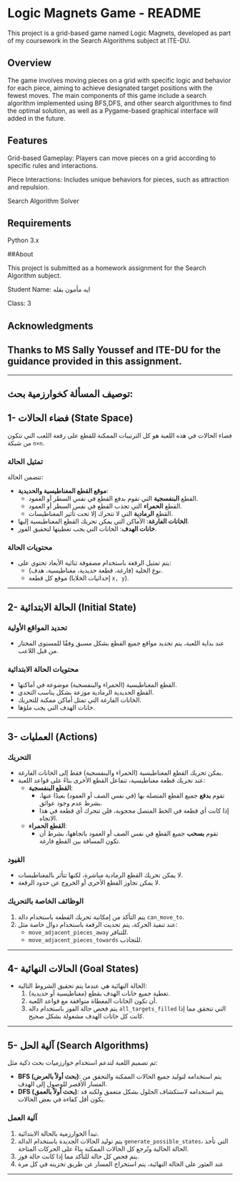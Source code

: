 # Logic Magnets Game - README

This project is a grid-based game named Logic Magnets, developed as part of my coursework in the Search Algorithms subject at ITE-DU.

## Overview

The game involves moving pieces on a grid with specific logic and behavior for each piece, aiming to achieve designated target positions with the fewest moves. The main components of this game include a search algorithm implemented using BFS,DFS, and other search algorithmes to find the optimal solution, as well as a Pygame-based graphical interface will added in the future.

## Features

Grid-based Gameplay: Players can move pieces on a grid according to specific rules and interactions.

Piece Interactions: Includes unique behaviors for pieces, such as attraction and repulsion.

Search Algorithm Solver

## Requirements
Python 3.x

##About

This project is submitted as a homework assignment for the Search Algorithm subject.

Student Name: ايه مأمون بقله

Class: 3



## Acknowledgments

Thanks to  MS Sally Youssef and ITE-DU for the guidance provided in this assignment.
---
---
## توصيف المسألة كخوارزمية بحث:


## **1- فضاء الحالات (State Space)**
فضاء الحالات في هذه اللعبة هو كل الترتيبات الممكنة للقطع على رقعة اللعب التي تتكون من شبكة `n×n`.  
### **تمثيل الحالة**  
تتضمن الحالة:
- **موقع القطع المغناطيسية والحديدية**:
  - القطع **البنفسجية** التي تقوم بدفع القطع في نفس السطر أو العمود.
  - القطع **الحمراء** التي تجذب القطع في نفس السطر أو العمود.
  - القطع **الرمادية** التي لا تتحرك إلا تحت تأثير المغناطيسات.
- **الخانات الفارغة**: الأماكن التي يمكن تحريك القطع المغناطيسية إليها.  
- **خانات الهدف**: الخانات التي يجب تغطيتها لتحقيق الفوز.  

### **محتويات الحالة**  
- يتم تمثيل الرقعة باستخدام مصفوفة ثنائية الأبعاد تحتوي على:
  - نوع الخلية (فارغة، قطعة حديدية، مغناطيسية، هدف).
  - موقع كل قطعة (إحداثيات الخلايا `x, y`).

---

## **2- الحالة الابتدائية (Initial State)**
### **تحديد المواقع الأولية**
- عند بداية اللعبة، يتم تحديد مواقع جميع القطع بشكل مسبق وفقًا للمستوى المختار من قبل اللاعب.  

### **محتويات الحالة الابتدائية**
- القطع المغناطيسية (الحمراء والبنفسجية) موضوعة في أماكنها.
- القطع الحديدية الرمادية موزعة بشكل يناسب التحدي.
- الخانات الفارغة التي تمثل أماكن ممكنة للتحريك.
- خانات الهدف التي يجب ملؤها.

---

## **3- العمليات (Actions)**
### **التحريك** 
- يمكن تحريك القطع المغناطيسية (الحمراء والبنفسجية) فقط إلى الخانات الفارغة.  
- عند تحريك قطعة مغناطيسية، تتفاعل القطع الأخرى بناءً على قواعد اللعبة:
  - **القطع البنفسجية**:
    - تقوم **بدفع** جميع القطع المتصلة بها (في نفس الصف أو العمود) بعيدًا عنها، بشرط عدم وجود عوائق.
    - إذا كانت أي قطعة في الخط المتصل محجوبة، فلن تتحرك أي قطعة في هذا الاتجاه.
  - **القطع الحمراء**:
    - تقوم **بسحب** جميع القطع في نفس الصف أو العمود باتجاهها، بشرط أن تكون المسافة بين القطع فارغة.

### **القيود**
- لا يمكن تحريك القطع الرمادية مباشرة، لكنها تتأثر بالمغناطيسات.
- لا يمكن تجاوز القطع الأخرى أو الخروج عن حدود الرقعة.

### **الوظائف الخاصة بالتحريك**
1. يتم التأكد من إمكانية تحريك القطعة باستخدام دالة `can_move_to`.
2. عند تنفيذ الحركة، يتم تحديث الرقعة باستخدام دوال خاصة مثل:
   - `move_adjacent_pieces_away` للتنافر.
   - `move_adjacent_pieces_towards` للتجاذب.

---

## **4- الحالات النهائية (Goal States)**
- الحالة النهائية هي عندما يتم تحقيق الشروط التالية:
  1. تغطية جميع خانات الهدف بقطع (مغناطيسية أو حديدية).
  2. أن تكون الخانات المغطاة متوافقة مع قواعد اللعبة.
  3. يتم فحص حالة الفوز باستخدام دالة `all_targets_filled` التي تتحقق مما إذا كانت كل خانات الهدف مشغولة بشكل صحيح.

---

## **5- آلية الحل (Search Algorithms)**
تم تصميم اللعبة لتدعم استخدام خوارزميات بحث ذكية مثل:
- **BFS (بحث أولاً بالعرض)**: يتم استخدامه لتوليد جميع الحالات الممكنة والتحقق من المسار الأقصر للوصول إلى الهدف.
- **DFS (بحث أولاً بالعمق)**: يتم استخدامه لاستكشاف الحلول بشكل متعمق ولكنه قد يكون أقل كفاءة في بعض الحالات.

### **آلية العمل**
1. تبدأ الخوارزمية بالحالة الابتدائية.
2. يتم توليد الحالات الجديدة باستخدام الدالة `generate_possible_states`، التي تأخذ الحالة الحالية وتُرجع كل الحالات الممكنة بناءً على الحركات المتاحة.
3. يتم فحص كل حالة للتأكد مما إذا كانت حالة فوز.
4. عند العثور على الحالة النهائية، يتم استخراج المسار عن طريق تخزينه في كل مرة 

---


